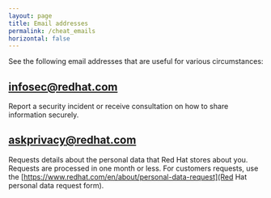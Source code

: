 ```yaml
---
layout: page
title: Email addresses
permalink: /cheat_emails
horizontal: false
---
```


See the following email addresses that are useful for various circumstances:

## infosec@redhat.com

Report a security incident or receive consultation on how to share information securely.

## askprivacy@redhat.com

Requests details about the personal data that Red Hat stores about you. Requests are processed in one month or less. For customers requests, use the [https://www.redhat.com/en/about/personal-data-request](Red Hat personal data request form).
